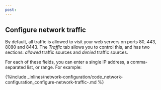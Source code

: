 ```yaml
---
post: 
---
```


## Configure network traffic

By default, all traffic is allowed to visit your web servers on ports 80, 443, 8080 and 8443. The _Traffic_ tab allows you to control this, and has two sections: _allowed_ traffic sources and _denied_ traffic sources.

For each of these fields, you can enter a single IP address, a comma-separated list, or range. For example:



{%include _inlines/network-configuration/code_network-configuration_configure-network-traffic-.md %}



